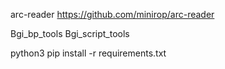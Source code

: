 
arc-reader 
https://github.com/minirop/arc-reader

Bgi_bp_tools
Bgi_script_tools

python3
pip install -r requirements.txt
